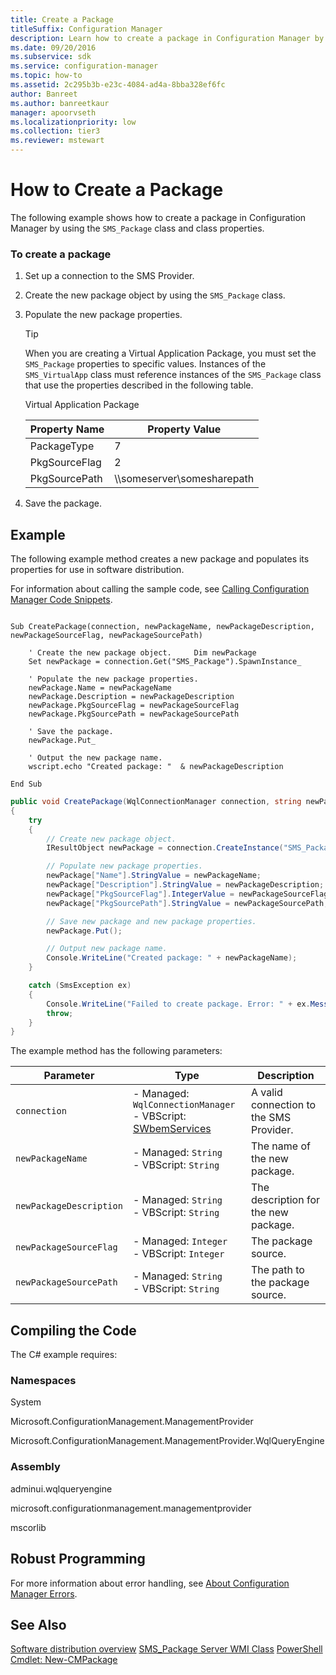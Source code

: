 ```yaml
---
title: Create a Package
titleSuffix: Configuration Manager
description: Learn how to create a package in Configuration Manager by using the SMS_Package class and class properties.
ms.date: 09/20/2016
ms.subservice: sdk
ms.service: configuration-manager
ms.topic: how-to
ms.assetid: 2c295b3b-e23c-4084-ad4a-8bba328ef6fc
author: Banreet
ms.author: banreetkaur
manager: apoorvseth
ms.localizationpriority: low
ms.collection: tier3
ms.reviewer: mstewart
---
```

# How to Create a Package
The following example shows how to create a package in Configuration Manager by using the `SMS_Package` class and class properties.

### To create a package

1. Set up a connection to the SMS Provider.

2. Create the new package object by using the `SMS_Package` class.

3. Populate the new package properties.

   > [!TIP]
   >  When you are creating a Virtual Application Package, you must set the `SMS_Package` properties to specific values. Instances of the `SMS_VirtualApp` class must reference instances of the `SMS_Package` class that use the properties described in the following table.

    Virtual Application Package

   | Property Name |       Property Value        |
   |---------------|-----------------------------|
   |  PackageType  |              7              |
   | PkgSourceFlag |              2              |
   | PkgSourcePath | \\\someserver\somesharepath |


4. Save the package.

## Example
 The following example method creates a new package and populates its properties for use in software distribution.

 For information about calling the sample code, see [Calling Configuration Manager Code Snippets](../../../../develop/core/understand/calling-code-snippets.md).

```vbs

Sub CreatePackage(connection, newPackageName, newPackageDescription, newPackageSourceFlag, newPackageSourcePath)

    ' Create the new package object.     Dim newPackage
    Set newPackage = connection.Get("SMS_Package").SpawnInstance_

    ' Populate the new package properties.
    newPackage.Name = newPackageName
    newPackage.Description = newPackageDescription
    newPackage.PkgSourceFlag = newPackageSourceFlag
    newPackage.PkgSourcePath = newPackageSourcePath

    ' Save the package.
    newPackage.Put_

    ' Output the new package name.
    wscript.echo "Created package: "  & newPackageDescription

End Sub
```

```c#
public void CreatePackage(WqlConnectionManager connection, string newPackageName, string newPackageDescription, int newPackageSourceFlag, string newPackageSourcePath)
{
    try
    {
        // Create new package object.
        IResultObject newPackage = connection.CreateInstance("SMS_Package");

        // Populate new package properties.
        newPackage["Name"].StringValue = newPackageName;
        newPackage["Description"].StringValue = newPackageDescription;
        newPackage["PkgSourceFlag"].IntegerValue = newPackageSourceFlag;
        newPackage["PkgSourcePath"].StringValue = newPackageSourcePath;

        // Save new package and new package properties.
        newPackage.Put();

        // Output new package name.
        Console.WriteLine("Created package: " + newPackageName);
    }

    catch (SmsException ex)
    {
        Console.WriteLine("Failed to create package. Error: " + ex.Message);
        throw;
    }
}
```

 The example method has the following parameters:

|Parameter|Type|Description|
|---------------|----------|-----------------|
|`connection`|-   Managed: `WqlConnectionManager`<br />-   VBScript: [SWbemServices](/windows/win32/wmisdk/swbemservices)|A valid connection to the SMS Provider.|
|`newPackageName`|-   Managed: `String`<br />-   VBScript: `String`|The name of the new package.|
|`newPackageDescription`|-   Managed: `String`<br />-   VBScript: `String`|The description for the new package.|
|`newPackageSourceFlag`|-   Managed: `Integer`<br />-   VBScript: `Integer`|The package source.|
|`newPackageSourcePath`|-   Managed: `String`<br />-   VBScript: `String`|The path to the package source.|

## Compiling the Code
 The C# example requires:

### Namespaces
 System

 Microsoft.ConfigurationManagement.ManagementProvider

 Microsoft.ConfigurationManagement.ManagementProvider.WqlQueryEngine

### Assembly
 adminui.wqlqueryengine

 microsoft.configurationmanagement.managementprovider

 mscorlib

## Robust Programming
 For more information about error handling, see [About Configuration Manager Errors](../../../../develop/core/understand/about-configuration-manager-errors.md).

## See Also
 [Software distribution overview](software-distribution-overview.md)
 [SMS_Package Server WMI Class](../../../../develop/reference/core/servers/configure/sms_package-server-wmi-class.md)
 [PowerShell Cmdlet: New-CMPackage](/powershell/module/configurationmanager/new-cmpackage)
